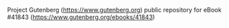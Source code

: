 Project Gutenberg (https://www.gutenberg.org) public repository for eBook #41843 (https://www.gutenberg.org/ebooks/41843)

